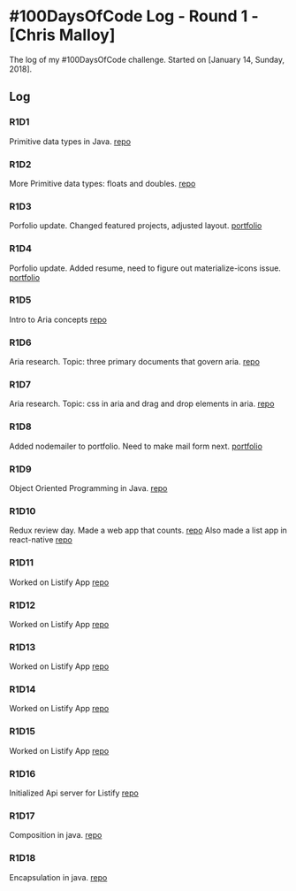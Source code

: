 # #100DaysOfCode Log - Round 1 - [Chris Malloy]

The log of my #100DaysOfCode challenge. Started on [January 14, Sunday, 2018].

## Log

### R1D1 
Primitive data types in Java. [repo](https://github.com/chris-malloy/java101)

### R1D2
More Primitive data types: floats and doubles. [repo](https://github.com/chris-malloy/java101)

### R1D3
Porfolio update. Changed featured projects, adjusted layout. [portfolio](https://chrismalloy.net/)

### R1D4
Porfolio update. Added resume, need to figure out materialize-icons issue. [portfolio](https://chrismalloy.net/)

### R1D5
Intro to Aria concepts [repo](https://github.com/chris-malloy/aria101)

### R1D6
Aria research. Topic: three primary documents that govern aria. [repo](https://github.com/chris-malloy/aria101)

### R1D7
Aria research. Topic: css in aria and drag and drop elements in aria. [repo](https://github.com/chris-malloy/aria101)

### R1D8
Added nodemailer to portfolio.  Need to make mail form next. [portfolio](https://chrismalloy.net/)

### R1D9
Object Oriented Programming in Java. [repo](https://github.com/chris-malloy/java101)

### R1D10
Redux review day. Made a web app that counts. [repo](https://github.com/chris-malloy/ReduxCounter)
Also made a list app in react-native [repo](https://github.com/chris-malloy/Listify)

### R1D11
Worked on Listify App [repo](https://github.com/chris-malloy/Listify)

### R1D12
Worked on Listify App [repo](https://github.com/chris-malloy/Listify)

### R1D13
Worked on Listify App [repo](https://github.com/chris-malloy/Listify)

### R1D14
Worked on Listify App [repo](https://github.com/chris-malloy/Listify)

### R1D15
Worked on Listify App [repo](https://github.com/chris-malloy/Listify)

### R1D16
Initialized Api server for Listify [repo](https://github.com/chris-malloy/list-app-api)

### R1D17
Composition in java. [repo](https://github.com/chris-malloy/java101)

### R1D18
Encapsulation in java. [repo](https://github.com/chris-malloy/java101)

